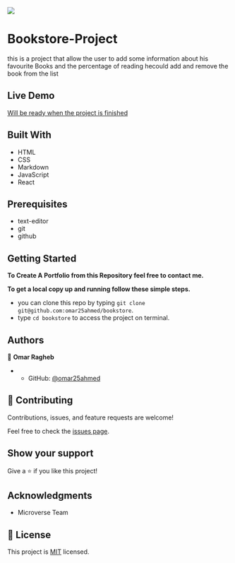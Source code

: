 ![](https://img.shields.io/badge/Microverse-blueviolet)

# Bookstore-Project



this is a project that allow the user to add some information about his favourite Books and the percentage of reading hecould add and remove the book from the list
## Live Demo
[Will be ready when the project is finished](https://omar25ahmed.github.io/Awesome-books-plain-JavaScript-with-objects/)




## Built With

- HTML
- CSS
- Markdown
- JavaScript
- React

## Prerequisites 

- text-editor
- git 
- github

## Getting Started

**To Create A Portfolio from this Repository feel free to contact me.**

**To get a local copy up and running follow these simple steps.**
- you can clone this repo by typing `git clone git@github.com:omar25ahmed/bookstore`.
- type `cd bookstore` to access the project on terminal.

## Authors

👤 **Omar Ragheb**

- - GitHub: [@omar25ahmed](https://github.com/omar25ahmed)


## 🤝 Contributing

Contributions, issues, and feature requests are welcome!

Feel free to check the [issues page](https://github.com/omar25ahmed/Portfolio-setup-and-mobile-version-skeleton/issues).

## Show your support

Give a ⭐️ if you like this project!

## Acknowledgments

- Microverse Team

## 📝 License

This project is [MIT](./MIT.md) licensed.